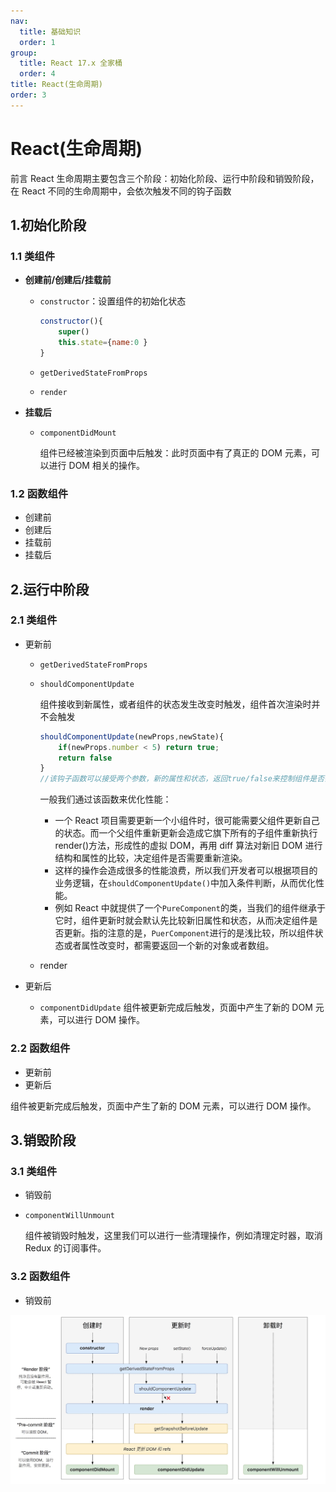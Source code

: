 ```yaml
---
nav:
  title: 基础知识
  order: 1
group:
  title: React 17.x 全家桶
  order: 4
title: React(生命周期)
order: 3
---
```


# React(生命周期)

<Alert type="info"> 前言
React 生命周期主要包含三个阶段：初始化阶段、运行中阶段和销毁阶段，在 React 不同的生命周期中，会依次触发不同的钩子函数
</Alert>

## 1.初始化阶段

### 1.1 类组件

- **创建前/创建后/挂载前**

  - `constructor`：设置组件的初始化状态

    ```js
    constructor(){
        super()
        this.state={name:0 }
    }
    ```

  - `getDerivedStateFromProps`
  - `render`

- **挂载后**

  - `componentDidMount`

    组件已经被渲染到页面中后触发：此时页面中有了真正的 DOM 元素，可以进行 DOM 相关的操作。

### 1.2 函数组件

- 创建前
- 创建后
- 挂载前
- 挂载后

## 2.运行中阶段

### 2.1 类组件

- 更新前

  - `getDerivedStateFromProps`
  - `shouldComponentUpdate`

    组件接收到新属性，或者组件的状态发生改变时触发，组件首次渲染时并不会触发

    ```js
    shouldComponentUpdate(newProps,newState){
        if(newProps.number < 5) return true;
        return false
    }
    //该钩子函数可以接受两个参数，新的属性和状态，返回true/false来控制组件是否需要更新。
    ```

    一般我们通过该函数来优化性能：

    - 一个 React 项目需要更新一个小组件时，很可能需要父组件更新自己的状态。而一个父组件重新更新会造成它旗下所有的子组件重新执行 render()方法，形成性的虚拟 DOM，再用 diff 算法对新旧 DOM 进行结构和属性的比较，决定组件是否需要重新渲染。
    - 这样的操作会造成很多的性能浪费，所以我们开发者可以根据项目的业务逻辑，在`shouldComponentUpdate()`中加入条件判断，从而优化性能。
    - 例如 React 中就提供了一个`PureComponent`的类，当我们的组件继承于它时，组件更新时就会默认先比较新旧属性和状态，从而决定组件是否更新。指的注意的是，`PuerComponent`进行的是浅比较，所以组件状态或者属性改变时，都需要返回一个新的对象或者数组。

  - render

- 更新后
  - `componentDidUpdate`
    组件被更新完成后触发，页面中产生了新的 DOM 元素，可以进行 DOM 操作。

### 2.2 函数组件

- 更新前
- 更新后

组件被更新完成后触发，页面中产生了新的 DOM 元素，可以进行 DOM 操作。

## 3.销毁阶段

### 3.1 类组件

- 销毁前
- `componentWillUnmount`

  组件被销毁时触发，这里我们可以进行一些清理操作，例如清理定时器，取消 Redux 的订阅事件。

### 3.2 函数组件

- 销毁前

![](./8.jpg)
